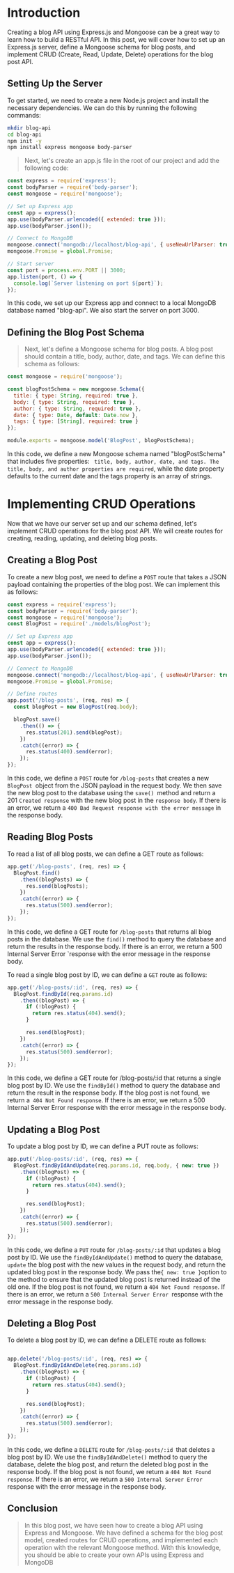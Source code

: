 # Introduction
Creating a blog API using Express.js and Mongoose can be a great way to learn how to build a RESTful API. In this post, we will cover how to set up an Express.js server, define a Mongoose schema for blog posts, and implement CRUD (Create, Read, Update, Delete) operations for the blog post API.

## Setting Up the Server
To get started, we need to create a new Node.js project and install the necessary dependencies. We can do this by running the following commands:

```bash
mkdir blog-api
cd blog-api
npm init -y
npm install express mongoose body-parser
```
> Next, let's create an app.js file in the root of our project and add the following code:

```javascript
const express = require('express');
const bodyParser = require('body-parser');
const mongoose = require('mongoose');

// Set up Express app
const app = express();
app.use(bodyParser.urlencoded({ extended: true }));
app.use(bodyParser.json());

// Connect to MongoDB
mongoose.connect('mongodb://localhost/blog-api', { useNewUrlParser: true, useUnifiedTopology: true });
mongoose.Promise = global.Promise;

// Start server
const port = process.env.PORT || 3000;
app.listen(port, () => {
  console.log(`Server listening on port ${port}`);
});
```
In this code, we set up our Express app and connect to a local MongoDB database named "blog-api". We also start the server on port 3000.

## Defining the Blog Post Schema
> Next, let's define a Mongoose schema for blog posts. A blog post should contain a title, body, author, date, and tags. We can define this schema as follows:

```javascript
const mongoose = require('mongoose');

const blogPostSchema = new mongoose.Schema({
  title: { type: String, required: true },
  body: { type: String, required: true },
  author: { type: String, required: true },
  date: { type: Date, default: Date.now },
  tags: { type: [String], required: true }
});

module.exports = mongoose.model('BlogPost', blogPostSchema);
```
In this code, we define a new Mongoose schema named "blogPostSchema" that includes five properties: ` title, body, author, date, and tags. The title, body, and author properties are required`, while the date property defaults to the current date and the tags property is an array of strings.

# Implementing CRUD Operations
Now that we have our server set up and our schema defined, let's implement CRUD operations for the blog post API. We will create routes for creating, reading, updating, and deleting blog posts.

## Creating a Blog Post
To create a new blog post, we need to define a `POST` route that takes a JSON payload containing the properties of the blog post. We can implement this as follows:

```javascript
const express = require('express');
const bodyParser = require('body-parser');
const mongoose = require('mongoose');
const BlogPost = require('./models/blogPost');

// Set up Express app
const app = express();
app.use(bodyParser.urlencoded({ extended: true }));
app.use(bodyParser.json());

// Connect to MongoDB
mongoose.connect('mongodb://localhost/blog-api', { useNewUrlParser: true, useUnifiedTopology: true });
mongoose.Promise = global.Promise;

// Define routes
app.post('/blog-posts', (req, res) => {
  const blogPost = new BlogPost(req.body);

  blogPost.save()
    .then(() => {
      res.status(201).send(blogPost);
    })
    .catch((error) => {
      res.status(400).send(error);
    });
});
```

In this code, we define a `POST` route for `/blog-posts` that creates a new `BlogPost `object from the JSON payload in the request body. 
We then save the new blog post to the database using the `save() `method and return a 201 `Created response` with the new blog post in the `response body`. If there is an error, we return a `400 Bad Request response with the error message` in the response body.

## Reading Blog Posts
To read a list of all blog posts, we can define a GET route as follows:

```javascript
app.get('/blog-posts', (req, res) => {
  BlogPost.find()
    .then((blogPosts) => {
      res.send(blogPosts);
    })
    .catch((error) => {
      res.status(500).send(error);
    });
});
```

In this code, we define a GET route for `/blog-posts` that returns all blog posts in the database. We use the `find()` method to query the database and return the results in the response body.
If there is an error, we return a   500 Internal Server Error  `response with the error message in the response body.

To read a single blog post by ID, we can define a   `GET` route as follows:
```javascript
app.get('/blog-posts/:id', (req, res) => {
  BlogPost.findById(req.params.id)
    .then((blogPost) => {
      if (!blogPost) {
        return res.status(404).send();
      }

      res.send(blogPost);
    })
    .catch((error) => {
      res.status(500).send(error);
    });
});

```

In this code, we define a GET route for /blog-posts/:id that returns a single blog post by ID. We use the `findById()` method to query the database and return the result in the response body. 
If the blog post is not found, we return a` 404 Not Found response`. If there is an error, we return a 500 Internal Server Error response with the error message in the response body.

## Updating a Blog Post
To update a blog post by ID, we can define a PUT route as follows:
```javascript
app.put('/blog-posts/:id', (req, res) => {
  BlogPost.findByIdAndUpdate(req.params.id, req.body, { new: true })
    .then((blogPost) => {
      if (!blogPost) {
        return res.status(404).send();
      }

      res.send(blogPost);
    })
    .catch((error) => {
      res.status(500).send(error);
    });
});
```
In this code, we define a `PUT` route for `/blog-posts/:id` that updates a blog post by ID. 
We use the `findByIdAndUpdate()` method to query the database, `update` the blog post with the new values in the request body, and return the updated blog post in the response body. 
We pass the` { new: true } `option to the method to ensure that the updated blog post is returned instead of the old one. If the blog post is not found, we return a `404 Not Found response`. 
If there is an error, we return a `500 Internal Server Error `response with the error message in the response body.

## Deleting a Blog Post
To delete a blog post by ID, we can define a DELETE route as follows:

```javascript

app.delete('/blog-posts/:id', (req, res) => {
  BlogPost.findByIdAndDelete(req.params.id)
    .then((blogPost) => {
      if (!blogPost) {
        return res.status(404).send();
      }

      res.send(blogPost);
    })
    .catch((error) => {
      res.status(500).send(error);
    });
});
```

In this code, we define a `DELETE` route for `/blog-posts/:id `that deletes a blog post by ID. We use the `findByIdAndDelete()` method to query the database, delete the blog post, and return the deleted blog post in the response body. If the blog post is not found,
we return a `404 Not Found response`. If there is an error, we return a `500 Internal Server Error` response with the error message in the response body.

## Conclusion
> In this blog post, we have seen how to create a blog API using Express and Mongoose. We have defined a schema for the blog post model, created routes for CRUD operations, and implemented each operation with the relevant Mongoose method. With this knowledge, you should be able to create your own APIs using Express and MongoDB
